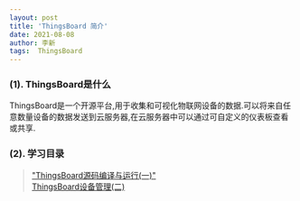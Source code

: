 ```yaml
---
layout: post
title: 'ThingsBoard 简介' 
date: 2021-08-08
author: 李新
tags:  ThingsBoard
---
```


### (1). ThingsBoard是什么
ThingsBoard是一个开源平台,用于收集和可视化物联网设备的数据.可以将来自任意数量设备的数据发送到云服务器,在云服务器中可以通过可自定义的仪表板查看或共享.  

### (2). 学习目录
> ["ThingsBoard源码编译与运行(一)"](/2021/08/07/Thingsboard-Source-Compile.html)    
> [ThingsBoard设备管理(二)](/2021/08/07/Thingsboard-Dev-Manager.html)   
> 